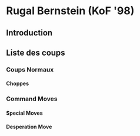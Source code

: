 # Rugal Bernstein (KoF '98)

## Introduction

## Liste des coups

### Coups Normaux

#### Choppes

### Command Moves

#### Special Moves

#### Desperation Move
